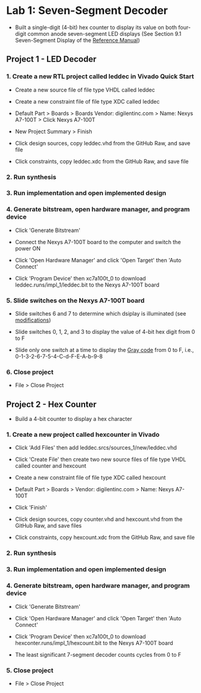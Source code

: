# Lab 1: Seven-Segment Decoder

* Built a single-digit (4-bit) hex counter to display its value on both four-digit common anode seven-segment LED displays (See Section 9.1 Seven-Segment Display of the [Reference Manual]( https://reference.digilentinc.com/_media/reference/programmable-logic/nexys-a7/nexys-a7_rm.pdf))

## Project 1 - LED Decoder

### 1. Create a new RTL project called leddec in Vivado Quick Start

* Create a new source file of file type VHDL called leddec

* Create a new constraint file of file type XDC called leddec

* Default Part > Boards > Boards Vendor: digilentinc.com > Name: Nexys A7-100T > Click Nexys A7-100T

* New Project Summary > Finish

* Click design sources, copy leddec.vhd from the GitHub Raw, and save file

* Click constraints, copy leddec.xdc from the GitHub Raw, and save file

### 2. Run synthesis

### 3. Run implementation and open implemented design

### 4. Generate bitstream, open hardware manager, and program device

* Click 'Generate Bitstream'

* Connect the Nexys A7-100T board to the computer and switch the power ON

* Click 'Open Hardware Manager' and click 'Open Target' then 'Auto Connect'

* Click 'Program Device' then xc7a100t_0 to download leddec.runs/impl_1/leddec.bit to the Nexys A7-100T board

### 5. Slide switches on the Nexys A7-100T board

* Slide switches 6 and 7 to determine which dsiplay is illuminated (see [modifications](https://github.com/kevinwlu/dsd/tree/master/Nexys-A7/Lab-1/Modifications))

* Slide switches 0, 1, 2, and 3 to display the value of 4-bit hex digit from 0 to F

* Slide only one switch at a time to display the [Gray code](https://en.wikipedia.org/wiki/Gray_code) from 0 to F, i.e., 0-1-3-2-6-7-5-4-C-d-F-E-A-b-9-8

### 6. Close project

* File > Close Project

## Project 2 - Hex Counter

* Build a 4-bit counter to display a hex character

### 1. Create a new project called hexcounter in Vivado

* Click 'Add Files' then add leddec.srcs/sources_1/new/leddec.vhd

* Click 'Create File' then create two new source files of file type VHDL called counter and hexcount

* Create a new constraint file of file type XDC called hexcount

* Default Part > Boards > Vendor: digilentinc.com > Name: Nexys A7-100T

* Click 'Finish'

* Click design sources, copy counter.vhd and hexcount.vhd from the GitHub Raw, and save files

* Click constraints, copy hexcount.xdc from the GitHub Raw, and save file

### 2. Run synthesis

### 3. Run implementation and open implemented design

### 4. Generate bitstream, open hardware manager, and program device

* Click 'Generate Bitstream'

* Click 'Open Hardware Manager' and click 'Open Target' then 'Auto Connect'

* Click 'Program Device' then xc7a100t_0 to download hexconter.runs/impl_1/hexcount.bit to the Nexys A7-100T board

* The least significant 7-segment decoder counts cycles from 0 to F

### 5. Close project

* File > Close Project
